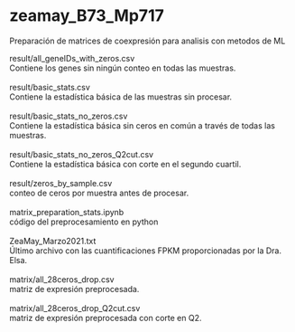 # zeamay_B73_Mp717
Preparación de matrices de coexpresión para analisis con metodos de ML

result/all_geneIDs_with_zeros.csv <br>
Contiene los genes sin ningún conteo en todas las muestras.<br><br>
result/basic_stats.csv<br>
Contiene la estadística básica de las muestras sin procesar.<br><br>
result/basic_stats_no_zeros.csv<br>
Contiene la estadística básica sin ceros en común a través de todas las muestras. <br><br>
result/basic_stats_no_zeros_Q2cut.csv<br>
Contiene la estadística básica con corte en el segundo cuartil. <br><br>
result/zeros_by_sample.csv<br>
conteo de ceros por muestra antes de procesar. <br><br>
matrix_preparation_stats.ipynb<br>
código del preprocesamiento en python<br><br>
ZeaMay_Marzo2021.txt<br>
Último archivo con las cuantificaciones FPKM proporcionadas por la Dra. Elsa.<br><br>
matrix/all_28ceros_drop.csv<br>
matriz de expresión preprocesada. <br><br>
matrix/all_28ceros_drop_Q2cut.csv<br>
matriz de expresión preprocesada con corte en Q2.<br><br>

